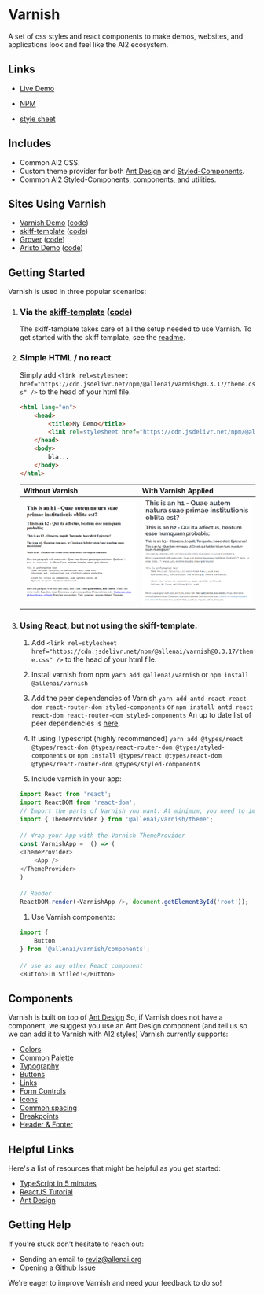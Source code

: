# Varnish

A set of css styles and react components to make demos, websites, and applications look and feel like the AI2 ecosystem.

## Links

* [Live Demo](https://varnish.staging.apps.allenai.org/)

* [NPM](https://www.npmjs.com/package/@allenai/varnish)
* [style sheet](https://cdn.jsdelivr.net/npm/@allenai/varnish@0.3.17/theme.css)

## Includes

* Common AI2 CSS.
* Custom theme provider for both [Ant Design](https://ant.design) and [Styled-Components](https://www.styled-components.com/).
* Common AI2 Styled-Components, components, and utilities.

## Sites Using Varnish

* [Varnish Demo](https://varnish.staging.apps.allenai.org/) ([code](https://github.com/allenai/varnish/tree/master/ui/src/demo))
* [skiff-template](https://skiff-template.apps.allenai.org/) ([code](https://github.com/allenai/skiff-template/tree/master/ui))
* [Grover](https://grover.apps.allenai.org/) ([code](https://github.com/allenai/grover-demo/tree/master/ui))
* [Aristo Demo](https://aristo-demo-2019.apps.allenai.org/) ([code](https://github.com/allenai/aristo-demo-2019/tree/master/ui))


## Getting Started

Varnish is used in three popular scenarios:

1. ### Via the [skiff-template](https://skiff-template.apps.allenai.org/) ([code](https://github.com/allenai/skiff-template/tree/master/ui))

    The skiff-tamplate takes care of all the setup needed to use Varnish.  To get started with the skiff template, see the [readme](https://github.com/allenai/skiff-template/blob/master/README.md).

1. ### Simple HTML / no react

    Simply add `<link rel=stylesheet href="https://cdn.jsdelivr.net/npm/@allenai/varnish@0.3.17/theme.css" />` to the head of your html file.


    ```html
    <html lang="en">
        <head>
            <title>My Demo</title>
            <link rel=stylesheet href="https://cdn.jsdelivr.net/npm/@allenai/varnish@0.3.17/theme.css" />
        </head>
        <body>
            bla...
        </body>
    </html>
    ```

    | Without Varnish | With Varnish Applied |
    | ----------- | ----------- |
    | <img src="./before.png" alt="without varnish"> | <img src="./after.png" alt="without varnish"> |

1. ### Using React, but **not** using the skiff-template.

    1. Add `<link rel=stylesheet href="https://cdn.jsdelivr.net/npm/@allenai/varnish@0.3.17/theme.css" />` to the head of your html file.

    1. Install varnish from npm
    ```yarn add @allenai/varnish```
    or ```npm install @allenai/varnish```

    1. Add the peer dependencies of Varnish
    ```yarn add antd react react-dom react-router-dom styled-components```
    or ```npm install antd react react-dom react-router-dom styled-components```
    An up to date list of peer dependencies is [here](https://github.com/allenai/varnish/blob/master/ui/package.json#L27).

    1. If using Typescript (highly recommended)
    ```yarn add @types/react @types/react-dom @types/react-router-dom @types/styled-components```
    or ```npm install @types/react @types/react-dom @types/react-router-dom @types/styled-components```

    1. Include varnish in your app:

    ```typescript
    import React from 'react';
    import ReactDOM from 'react-dom';
    // Import the parts of Varnish you want. At minimum, you need to import the ThemeProvider
    import { ThemeProvider } from '@allenai/varnish/theme';

    // Wrap your App with the Varnish ThemeProvider
    const VarnishApp =  () => (
    <ThemeProvider>
        <App />
    </ThemeProvider>
    )

    // Render
    ReactDOM.render(<VarnishApp />, document.getElementById('root'));
    ```

    1. Use Varnish components:

    ```typescript
    import {
        Button
    } from '@allenai/varnish/components';

    // use as any other React component
    <Button>Im Stiled!</Button>
    ```

## Components

Varnish is built on top of [Ant Design](https://ant.design/components/)
So, if Varnish does not have a component, we suggest you use an Ant Design component (and tell us so we can add it to Varnish with AI2 styles)
Varnish currently supports:

* [Colors](https://varnish.staging.apps.allenai.org/design/colors)
* [Common Palette](https://varnish.staging.apps.allenai.org/design/palette)
* [Typography](https://varnish.staging.apps.allenai.org/design/typography)
* [Buttons](https://varnish.staging.apps.allenai.org/design/buttons)
* [Links](https://varnish.staging.apps.allenai.org/design/links)
* [Form Controls](https://varnish.staging.apps.allenai.org/design/forms)
* [Icons](https://varnish.staging.apps.allenai.org/design/icons)
* [Common spacing](https://varnish.staging.apps.allenai.org/design/spacing)
* [Breakpoints](https://varnish.staging.apps.allenai.org/design/breakpoints)
* [Header & Footer](https://varnish.staging.apps.allenai.org/design/header)

## Helpful Links

Here's a list of resources that might be helpful as you get started:

* [TypeScript in 5 minutes](https://www.typescriptlang.org/docs/handbook/typescript-in-5-minutes.html)
* [ReactJS Tutorial](https://reactjs.org/tutorial/tutorial.html)
* [Ant Design](https://ant.design)

## Getting Help

If you're stuck don't hesitate to reach out:

* Sending an email to [reviz@allenai.org](mailto:reviz@allenai.org)
* Opening a [Github Issue](https://github.com/allenai/varnish/issues/new/choose)

We're eager to improve Varnish and need your feedback to do so!
